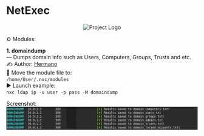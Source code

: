 # NetExec
<p align="center">
      <img src="https://www.netexec.wiki/~gitbook/image?url=https%3A%2F%2F361548579-files.gitbook.io%2F%7E%2Ffiles%2Fv0%2Fb%2Fgitbook-x-prod.appspot.com%2Fo%2Fspaces%252Fb0qbsNvsXjRTsQcNipGM%252Fuploads%252FNEZU0Fm9755tKpoesEZ0%252FNetExec-Logo-Color.png%3Falt%3Dmedia%26token%3D4cb6bf72-4506-45b2-9388-166b13d7715a&width=1248&dpr=1&quality=100&sign=443adff9&sv=2" alt="Project Logo" width="726">
</p>

⚙️ Modules:<br>

**1. domaindump** <br>
— Dumps domain info such as Users, Computers, Groups, Trusts and etc. <br>
✍️ Author: [Hermano](https://rehubcom.pro/members/33/) <br>
📁 Move the module file to: <br>
`/home/User/.nxc/modules` <br>
▶️ Launch example: <br>
`nxc ldap ip -u user -p pass -M domaindump` <br>

Screenshot:<br>
 <img src="https://github.com/0xHaskar/ArsenalKit/blob/main/NetExec/domaindump/image.png" >
